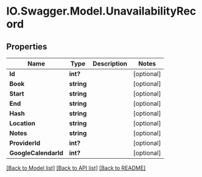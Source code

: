 # IO.Swagger.Model.UnavailabilityRecord
## Properties

Name | Type | Description | Notes
------------ | ------------- | ------------- | -------------
**Id** | **int?** |  | [optional] 
**Book** | **string** |  | [optional] 
**Start** | **string** |  | [optional] 
**End** | **string** |  | [optional] 
**Hash** | **string** |  | [optional] 
**Location** | **string** |  | [optional] 
**Notes** | **string** |  | [optional] 
**ProviderId** | **int?** |  | [optional] 
**GoogleCalendarId** | **int?** |  | [optional] 

[[Back to Model list]](../README.md#documentation-for-models) [[Back to API list]](../README.md#documentation-for-api-endpoints) [[Back to README]](../README.md)

